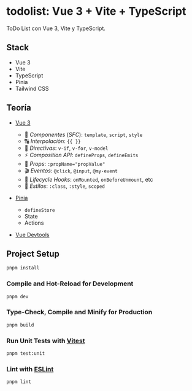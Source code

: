 # todolist: Vue 3 + Vite + TypeScript

ToDo List con Vue 3, Vite y TypeScript.

## Stack

- Vue 3
- Vite
- TypeScript
- Pinia
- Tailwind CSS

## Teoría

- [Vue 3](https://v3.vuejs.org/)

  - 🧩 _Componentes_ (_SFC_): `template`, `script`, `style`
  - 🔠 _Interpolación_: `{{ }}`
  - 📝 _Directivas_: `v-if`, `v-for`, `v-model`
  - ⚡️ _Composition API_: `defineProps`, `defineEmits`
  - 🎯 _Props_: `:propName="propValue"`
  - 🎬 _Eventos_: `@click`, `@input`, `@my-event`
  - 🔄 _Lifecycle Hooks_: `onMounted`, `onBeforeUnmount`, etc
  - 🎨 _Estilos_: `:class`, `:style`, `scoped`

- [Pinia](https://pinia.esm.dev/)

  - `defineStore`
  - State
  - Actions

- [Vue Devtools](https://devtools.vuejs.org/)

## Project Setup

```sh
pnpm install
```

### Compile and Hot-Reload for Development

```sh
pnpm dev
```

### Type-Check, Compile and Minify for Production

```sh
pnpm build
```

### Run Unit Tests with [Vitest](https://vitest.dev/)

```sh
pnpm test:unit
```

### Lint with [ESLint](https://eslint.org/)

```sh
pnpm lint
```
